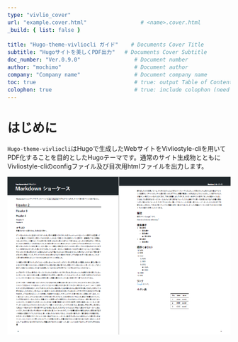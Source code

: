```yaml
---
type: "vivlio_cover"
url: "example.cover.html"                 # <name>.cover.html
_build: { list: false }

title: "Hugo-theme-vivliocli ガイド"    # Documents Cover Title
subtitle: "Hugoサイトを美しくPDF出力"   # Documents Cover Subtitle
doc_number: "Ver.0.9.0"                 # Document number
author: "mochimo"                       # Document author
company: "Company name"                 # Document company name
toc: true                               # true: output Table of Contents & PDF Bookmarks
colophon: true                          # true: include colophon (need to make _pdfcolophon.md)
---
```


# はじめに

`Hugo-theme-vivliocli`はHugoで生成したWebサイトをVivliostyle-cliを用いてPDF化することを目的としたHugoテーマです。通常のサイト生成物とともにVivliostyle-cliのconfigファイル及び目次用htmlファイルを出力します。

![出力PDF例](assets/2021-02-14-22-57-12.png)